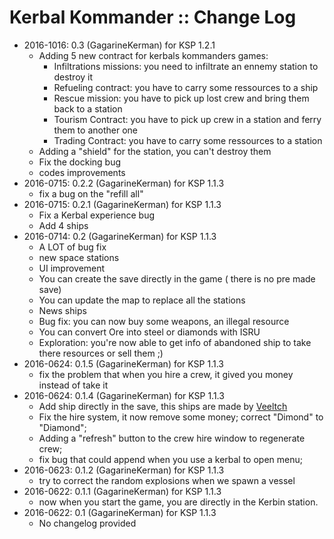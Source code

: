 # Kerbal Kommander :: Change Log

* 2016-1016: 0.3 (GagarineKerman) for KSP 1.2.1
	+ Adding 5 new contract for kerbals kommanders games:
		- Infiltrations missions: you need to infiltrate an ennemy station to destroy it
		- Refueling contract: you have to carry some ressources to a ship
		- Rescue mission: you have to pick up lost crew and bring them back to a station
		- Tourism Contract: you have to pick up crew in a station and ferry them to another one
		- Trading Contract: you have to carry some ressources to a station
	+ Adding a "shield" for the station, you can't destroy them
	+ Fix the docking bug
	+ codes improvements
* 2016-0715: 0.2.2 (GagarineKerman) for KSP 1.1.3
	+ fix a bug on the "refill all" 
* 2016-0715: 0.2.1 (GagarineKerman) for KSP 1.1.3
	+ Fix a Kerbal experience bug
	+ Add 4 ships 
* 2016-0714: 0.2 (GagarineKerman) for KSP 1.1.3
	+ A LOT of bug fix
	+ new space stations
	+ UI improvement
	+ You can create the save directly in the game ( there is no pre made save)
	+ You can update the map to replace all the stations
	+ News ships
	+ Bug fix: you can now buy some weapons, an illegal resource
	+ You can convert Ore into steel or diamonds with ISRU
	+ Exploration: you're now able to get info of abandoned ship to take there resources or sell them ;) 
* 2016-0624: 0.1.5 (GagarineKerman) for KSP 1.1.3
	+ fix the problem that when you hire a crew, it gived you money instead of take it 
* 2016-0624: 0.1.4 (GagarineKerman) for KSP 1.1.3
	+ Add ship directly in the save, this ships are made by [Veeltch](http://forum.kerbalspaceprogram.com/index.php?/profile/39636-veeltch/)
	+ Fix the hire system, it now remove some money;
correct "Dimond" to "Diamond";
	+ Adding a "refresh" button to the crew hire window to regenerate crew;
	+ fix bug that could append when you use a kerbal to open menu;
* 2016-0623: 0.1.2 (GagarineKerman) for KSP 1.1.3
	+ try to correct the random explosions when we spawn a vessel 
* 2016-0622: 0.1.1 (GagarineKerman) for KSP 1.1.3
	+ now when you start the game, you are directly in the Kerbin station. 
* 2016-0622: 0.1 (GagarineKerman) for KSP 1.1.3
	+ No changelog provided
